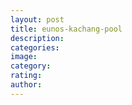 ```yaml
---
layout: post
title: eunos-kachang-pool
description:
categories:
image:
category:
rating:
author:
---
```

